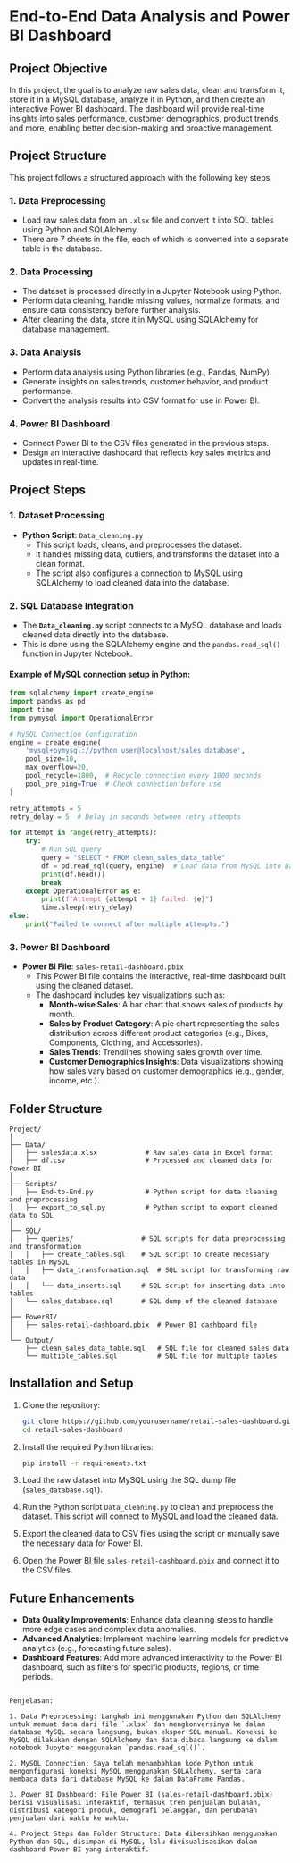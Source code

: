 # End-to-End Data Analysis and Power BI Dashboard

## Project Objective

In this project, the goal is to analyze raw sales data, clean and transform it, store it in a MySQL database, analyze it in Python, and then create an interactive Power BI dashboard. The dashboard will provide real-time insights into sales performance, customer demographics, product trends, and more, enabling better decision-making and proactive management.

## Project Structure

This project follows a structured approach with the following key steps:

### 1. Data Preprocessing
- Load raw sales data from an `.xlsx` file and convert it into SQL tables using Python and SQLAlchemy.
- There are 7 sheets in the file, each of which is converted into a separate table in the database.

### 2. Data Processing
- The dataset is processed directly in a Jupyter Notebook using Python.
- Perform data cleaning, handle missing values, normalize formats, and ensure data consistency before further analysis.
- After cleaning the data, store it in MySQL using SQLAlchemy for database management.

### 3. Data Analysis
- Perform data analysis using Python libraries (e.g., Pandas, NumPy).
- Generate insights on sales trends, customer behavior, and product performance.
- Convert the analysis results into CSV format for use in Power BI.

### 4. Power BI Dashboard
- Connect Power BI to the CSV files generated in the previous steps.
- Design an interactive dashboard that reflects key sales metrics and updates in real-time.

## Project Steps

### 1. Dataset Processing
- **Python Script**: `Data_cleaning.py`
  - This script loads, cleans, and preprocesses the dataset.
  - It handles missing data, outliers, and transforms the dataset into a clean format.
  - The script also configures a connection to MySQL using SQLAlchemy to load cleaned data into the database.

### 2. SQL Database Integration
- The **`Data_cleaning.py`** script connects to a MySQL database and loads cleaned data directly into the database.
- This is done using the SQLAlchemy engine and the `pandas.read_sql()` function in Jupyter Notebook.
  
#### Example of MySQL connection setup in Python:
```python
from sqlalchemy import create_engine
import pandas as pd
import time
from pymysql import OperationalError

# MySQL Connection Configuration
engine = create_engine(
    'mysql+pymysql://python_user@localhost/sales_database',
    pool_size=10,
    max_overflow=20,
    pool_recycle=1800,  # Recycle connection every 1800 seconds
    pool_pre_ping=True  # Check connection before use
)

retry_attempts = 5
retry_delay = 5  # Delay in seconds between retry attempts

for attempt in range(retry_attempts):
    try:
        # Run SQL query
        query = "SELECT * FROM clean_sales_data_table"
        df = pd.read_sql(query, engine)  # Load data from MySQL into DataFrame
        print(df.head())
        break
    except OperationalError as e:
        print(f"Attempt {attempt + 1} failed: {e}")
        time.sleep(retry_delay)
else:
    print("Failed to connect after multiple attempts.")
```

### 3. Power BI Dashboard
- **Power BI File**: `sales-retail-dashboard.pbix`
  - This Power BI file contains the interactive, real-time dashboard built using the cleaned dataset.
  - The dashboard includes key visualizations such as:
    - **Month-wise Sales**: A bar chart that shows sales of products by month.
    - **Sales by Product Category**: A pie chart representing the sales distribution across different product categories (e.g., Bikes, Components, Clothing, and Accessories).
    - **Sales Trends**: Trendlines showing sales growth over time.
    - **Customer Demographics Insights**: Data visualizations showing how sales vary based on customer demographics (e.g., gender, income, etc.).

## Folder Structure

```
Project/
│
├── Data/
│   ├── salesdata.xlsx            # Raw sales data in Excel format
│   ├── df.csv                    # Processed and cleaned data for Power BI
│
├── Scripts/
│   ├── End-to-End.py             # Python script for data cleaning and preprocessing
│   ├── export_to_sql.py          # Python script to export cleaned data to SQL
│
├── SQL/
│   ├── queries/                 # SQL scripts for data preprocessing and transformation
│   │   ├── create_tables.sql    # SQL script to create necessary tables in MySQL
│   │   ├── data_transformation.sql  # SQL script for transforming raw data
│   │   └── data_inserts.sql     # SQL script for inserting data into tables
│   └── sales_database.sql       # SQL dump of the cleaned database
│
├── PowerBI/
│   ├── sales-retail-dashboard.pbix  # Power BI dashboard file
│
└── Output/
    ├── clean_sales_data_table.sql   # SQL file for cleaned sales data
    └── multiple_tables.sql          # SQL file for multiple tables
```

## Installation and Setup

1. Clone the repository:
   ```bash
   git clone https://github.com/yourusername/retail-sales-dashboard.git
   cd retail-sales-dashboard
   ```

2. Install the required Python libraries:
   ```bash
   pip install -r requirements.txt
   ```

3. Load the raw dataset into MySQL using the SQL dump file (`sales_database.sql`).

4. Run the Python script `Data_cleaning.py` to clean and preprocess the dataset. This script will connect to MySQL and load the cleaned data.

5. Export the cleaned data to CSV files using the script or manually save the necessary data for Power BI.

6. Open the Power BI file `sales-retail-dashboard.pbix` and connect it to the CSV files.

## Future Enhancements

- **Data Quality Improvements**: Enhance data cleaning steps to handle more edge cases and complex data anomalies.
- **Advanced Analytics**: Implement machine learning models for predictive analytics (e.g., forecasting future sales).
- **Dashboard Features**: Add more advanced interactivity to the Power BI dashboard, such as filters for specific products, regions, or time periods.

```

Penjelasan:

1. Data Preprocessing: Langkah ini menggunakan Python dan SQLAlchemy untuk memuat data dari file `.xlsx` dan mengkonversinya ke dalam database MySQL secara langsung, bukan ekspor SQL manual. Koneksi ke MySQL dilakukan dengan SQLAlchemy dan data dibaca langsung ke dalam notebook Jupyter menggunakan `pandas.read_sql()`.

2. MySQL Connection: Saya telah menambahkan kode Python untuk mengonfigurasi koneksi MySQL menggunakan SQLAlchemy, serta cara membaca data dari database MySQL ke dalam DataFrame Pandas.

3. Power BI Dashboard: File Power BI (sales-retail-dashboard.pbix) berisi visualisasi interaktif, termasuk tren penjualan bulanan, distribusi kategori produk, demografi pelanggan, dan perubahan penjualan dari waktu ke waktu.

4. Project Steps dan Folder Structure: Data dibersihkan menggunakan Python dan SQL, disimpan di MySQL, lalu divisualisasikan dalam dashboard Power BI yang interaktif.
```

